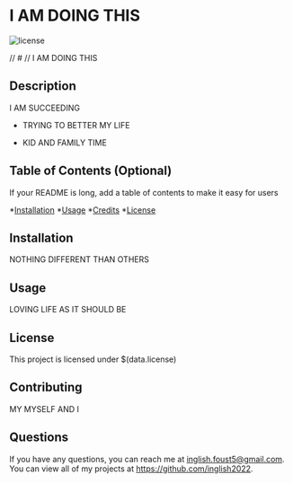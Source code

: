 # I AM DOING THIS
  ![license](license)

  // # <Your-Project-Title>
  // I AM DOING THIS

  ## Description
  I AM SUCCEEDING

  * TRYING TO BETTER MY LIFE
  
  * KID AND FAMILY TIME
  

  ## Table of Contents (Optional)

  If your README is long, add a table of contents to make it easy for users

  *[Installation](#installation)
  *[Usage](#usage)
  *[Credits](#credits)
  *[License](#license)



  ## Installation

  NOTHING DIFFERENT THAN OTHERS

  ## Usage
  LOVING LIFE AS IT SHOULD BE

  

  ## License

  This project is licensed under $(data.license)

  ## Contributing
  MY MYSELF AND I




  ## Questions
  
  If you have any questions, you can reach me at inglish.foust5@gmail.com.
  You can view all of my projects at https://github.com/inglish2022.

  